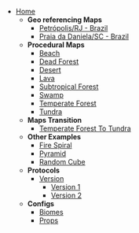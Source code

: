 * [Home](README.md)
  * **Geo referencing Maps**
    * [Petrópolis/RJ - Brazil](/codes/geodatapetropolis/README.md)
    * [Praia da Daniela/SC - Brazil](/codes/geodatadaniela/README.md)
  * **Procedural Maps**
    * [Beach](/codes/3dbeach/README.md)
    * [Dead Forest](/codes/3ddeadforest/README.md)
    * [Desert](/codes/3ddesert/README.md)
    * [Lava](/codes/3dlava/README.md)
    * [Subtropical Forest](/codes/3dsubtropicalforest/README.md)
    * [Swamp](/codes/3dswamp/README.md)
    * [Temperate Forest](/codes/3dtemperateforest/README.md)
    * [Tundra](/codes/3dtundra/README.md)
  * **Maps Transition**
    * [Temperate Forest To Tundra](/codes/3dtemperateforesttotundra/README.md)
  * **Other Examples**
    * [Fire Spiral](/codes/firespiral/README.md)
    * [Pyramid](/codes/pyramid/README.md)
    * [Random Cube](/codes/randomcube/README.md)
  * **Protocols**
    * [Version](/versions/README.md)
      * [Version 1](/versions/v1/README.md)
      * [Version 2](/versions/v2/README.md)
  * **Configs**
    * [Biomes](contents/configs/biomes.md)
    * [Props](contents/configs/props.md)